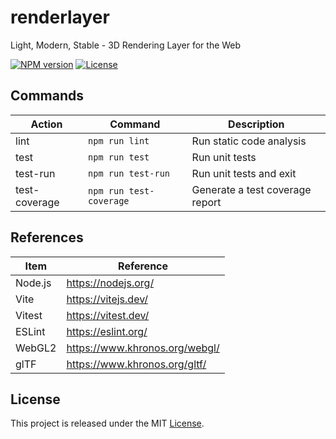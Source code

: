 # renderlayer

Light, Modern, Stable - 3D Rendering Layer for the Web

[![NPM version][npm-badge]][npm-url]
[![License][license-badge]][license-url]

## Commands

| Action        | Command                 | Description                     |
| ------------- | ----------------------- | ------------------------------- |
| lint          | `npm run lint`          | Run static code analysis        |
| test          | `npm run test`          | Run unit tests                  |
| test-run      | `npm run test-run`      | Run unit tests and exit         |
| test-coverage | `npm run test-coverage` | Generate a test coverage report |

## References

| Item    | Reference                      |
| ------- | ------------------------------ |
| Node.js | https://nodejs.org/            |
| Vite    | https://vitejs.dev/            |
| Vitest  | https://vitest.dev/            |
| ESLint  | https://eslint.org/            |
| WebGL2  | https://www.khronos.org/webgl/ |
| glTF    | https://www.khronos.org/gltf/  |

## License

This project is released under the MIT [License](LICENSE).

[npm-badge]: https://img.shields.io/npm/v/renderlayer.svg?logo=npm
[npm-url]: https://www.npmjs.com/package/renderlayer
[license-badge]: https://img.shields.io/npm/l/renderlayer.svg?cacheSeconds=2592000
[license-url]: LICENSE
